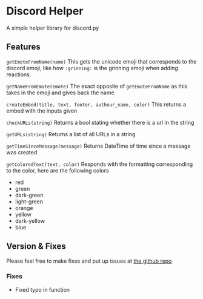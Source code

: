 # Discord Helper
A simple helper library for discord.py

## Features

`getEmoteFromName(name)`
This gets the unicode emoji that corresponds to the discord emoji, like how `:grinning:` is the grinning emoji when adding reactions.

`getNameFromEmote(emote)`
The exact opposite of `getEmoteFromName` as this takes in the emoji and gives back the name

`createEmbed(title, text, footer, authour_name, color)`
This returns a embed with the inputs given

`checkURLs(string)`
Returns a bool stating whether there is a url in the string

`getURLs(string)`
Returns a list of all URLs in a string

`getTimeSinceMessage(message)`
Returns DateTime of time since a message was created

`getColoredText(text, color)`
Responds with the formatting corresponding to the color, here are the following colors
- red
- green
- dark-green
- light-green
- orange
- yellow
- dark-yellow
- blue

## Version & Fixes

Please feel free to make fixes and put up issues at [the github repo](https://github.com/Ashvin-Ranjan/Discord-Helper)

### Fixes
- Fixed typo in function